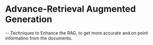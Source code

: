 # Advance-Retrieval Augmented Generation
-- Techniques to Enhance the RAG, to get more accurate and on point informatino from the documents.
